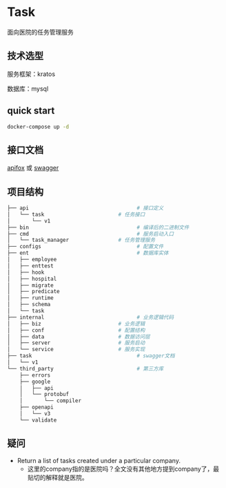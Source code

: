 # Task
面向医院的任务管理服务

## 技术选型
服务框架：kratos

数据库：mysql

## quick start
```bash
docker-compose up -d
```

## 接口文档
[apifox](https://www.apifox.cn/apidoc/shared-b25823ed-651f-48bf-8edb-e23095887149)
或
[swagger](http://127.0.0.1:8000/q/swagger-ui)


## 项目结构
```bash
├── api                                   # 接口定义          
│   └── task                        # 任务接口
│       └── v1
├── bin                                   # 编译后的二进制文件
├── cmd                                   # 服务启动入口
│   └── task_manager                # 任务管理服务
├── configs                               # 配置文件
├── ent                                   # 数据库实体
│   ├── employee
│   ├── enttest
│   ├── hook
│   ├── hospital
│   ├── migrate
│   ├── predicate
│   ├── runtime
│   ├── schema
│   └── task
├── internal                              # 业务逻辑代码
│   ├── biz                         # 业务逻辑
│   ├── conf                        # 配置结构
│   ├── data                        # 数据访问层
│   ├── server                      # 服务启动
│   └── service                     # 服务实现
├── task                                  # swagger文档
│   └── v1
└── third_party                           # 第三方库
    ├── errors
    ├── google
    │   ├── api
    │   └── protobuf
    │       └── compiler
    ├── openapi
    │   └── v3
    └── validate
```

## 疑问
- Return a list of tasks created under a particular company.
    - 这里的company指的是医院吗？全文没有其他地方提到company了，最贴切的解释就是医院。

